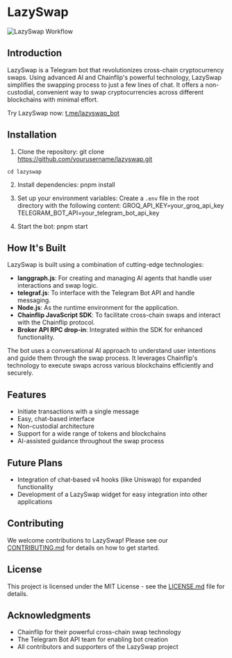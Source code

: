

# LazySwap

![LazySwap Workflow](placeholder-for-workflow-image.png)

## Introduction

LazySwap is a Telegram bot that revolutionizes cross-chain cryptocurrency swaps. Using advanced AI and Chainflip's powerful technology, LazySwap simplifies the swapping process to just a few lines of chat. It offers a non-custodial, convenient way to swap cryptocurrencies across different blockchains with minimal effort.

Try LazySwap now: [t.me/lazyswap_bot](https://t.me/lazyswap_bot)

## Installation

1. Clone the repository:
git clone https://github.com/yourusername/lazyswap.git
```
cd lazyswap
```
2. Install dependencies:
pnpm install

3. Set up your environment variables:
Create a `.env` file in the root directory with the following content:
GROQ_API_KEY=your_groq_api_key
TELEGRAM_BOT_API=your_telegram_bot_api_key

4. Start the bot:
pnpm start

## How It's Built

LazySwap is built using a combination of cutting-edge technologies:

- **langgraph.js**: For creating and managing AI agents that handle user interactions and swap logic.
- **telegraf.js**: To interface with the Telegram Bot API and handle messaging.
- **Node.js**: As the runtime environment for the application.
- **Chainflip JavaScript SDK**: To facilitate cross-chain swaps and interact with the Chainflip protocol.
- **Broker API RPC drop-in**: Integrated within the SDK for enhanced functionality.

The bot uses a conversational AI approach to understand user intentions and guide them through the swap process. It leverages Chainflip's technology to execute swaps across various blockchains efficiently and securely.

## Features

- Initiate transactions with a single message
- Easy, chat-based interface
- Non-custodial architecture
- Support for a wide range of tokens and blockchains
- AI-assisted guidance throughout the swap process

## Future Plans

- Integration of chat-based v4 hooks (like Uniswap) for expanded functionality
- Development of a LazySwap widget for easy integration into other applications

## Contributing

We welcome contributions to LazySwap! Please see our [CONTRIBUTING.md](CONTRIBUTING.md) for details on how to get started.

## License

This project is licensed under the MIT License - see the [LICENSE.md](LICENSE.md) file for details.

## Acknowledgments

- Chainflip for their powerful cross-chain swap technology
- The Telegram Bot API team for enabling bot creation
- All contributors and supporters of the LazySwap project

 
```markdown
